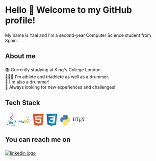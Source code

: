 <h1 align="left">Hello 👋 Welcome to my GitHub profile!</h1>

###

<p align="left">My name is Yaal and I'm a second-year Computer Science student from Spain.</p>

###

<h2 align="left">About me</h2>

###

<p align="left">
📚 Currently studying at King's College London.<br>
🏃🏻‍♂️ I'm athlete and triathlete as well as a drummer.<br>
🥁 I'm also a drummer!<br>
🚀 Always looking for new experiences and challenges!</p>

###

<h2 align="left">Tech Stack</h2>

###

<div align="left">
  <img src="https://raw.githubusercontent.com/devicons/devicon/master/icons/java/java-original.svg" height="40" alt="java logo"/>
  <img src="https://raw.githubusercontent.com/devicons/devicon/master/icons/mysql/mysql-original-wordmark.svg" height="40" alt="sql logo"/>
  <img src="https://raw.githubusercontent.com/devicons/devicon/master/icons/html5/html5-original.svg" height="40" alt="html logo"/>
  <img src="https://raw.githubusercontent.com/devicons/devicon/master/icons/css3/css3-original.svg" height="40" alt="css logo"/>
  <img src="https://raw.githubusercontent.com/devicons/devicon/master/icons/python/python-original.svg" height="40" alt="python logo"/>
  <img src="https://raw.githubusercontent.com/devicons/devicon/master/icons/latex/latex-original.svg" height="40" alt="latex logo"/>
</div>

###

<h2 align="left">You can reach me on</h2>

###

<div align="left">
  <a href="https://www.linkedin.com/in/yaal-edrey-gatignol/" target="_blank">
    <img src="https://raw.githubusercontent.com/maurodesouza/profile-readme-generator/master/src/assets/icons/social/linkedin/default.svg" width="52" height="40" alt="linkedin logo" />
  </a>
</div>
